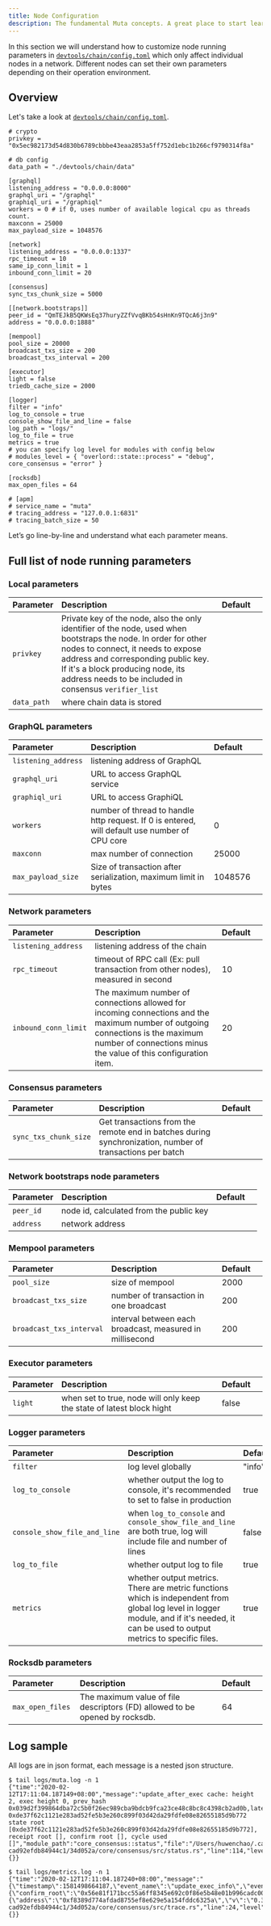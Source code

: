 ```yaml
---
title: Node Configuration
description: The fundamental Muta concepts. A great place to start learning about Muta.
---
```


In this section we will understand how to customize node running parameters in [`devtools/chain/config.toml`][config.toml] which only affect individual nodes in a network. Different nodes can set their own parameters depending on their operation environment.

## Overview

Let's take a look at [`devtools/chain/config.toml`][config.toml].

```
# crypto
privkey = "0x5ec982173d54d830b6789cbbbe43eaa2853a5ff752d1ebc1b266cf9790314f8a"

# db config
data_path = "./devtools/chain/data"

[graphql]
listening_address = "0.0.0.0:8000"
graphql_uri = "/graphql"
graphiql_uri = "/graphiql"
workers = 0 # if 0, uses number of available logical cpu as threads count.
maxconn = 25000
max_payload_size = 1048576

[network]
listening_address = "0.0.0.0:1337"
rpc_timeout = 10
same_ip_conn_limit = 1
inbound_conn_limit = 20

[consensus]
sync_txs_chunk_size = 5000

[[network.bootstraps]]
peer_id = "QmTEJkB5QKWsEq37huryZZfVvqBKb54sHnKn9TQcA6j3n9"
address = "0.0.0.0:1888"

[mempool]
pool_size = 20000
broadcast_txs_size = 200
broadcast_txs_interval = 200

[executor]
light = false
triedb_cache_size = 2000

[logger]
filter = "info"
log_to_console = true
console_show_file_and_line = false
log_path = "logs/"
log_to_file = true
metrics = true
# you can specify log level for modules with config below
# modules_level = { "overlord::state::process" = "debug", core_consensus = "error" }

[rocksdb]
max_open_files = 64

# [apm]
# service_name = "muta"
# tracing_address = "127.0.0.1:6831"
# tracing_batch_size = 50
```

Let’s go line-by-line and understand what each parameter means.

## Full list of node running parameters

### Local parameters

| Parameter     | Description                                                                                                   |Default   |   |
|:--------------|:--------------------------------------------------------------------------------------------------------------|:---      |:--|
| `privkey`   | Private key of the node, also the only identifier of the node, used when bootstraps the node. In order for other nodes to connect, it needs to expose address and corresponding public key. If it's a block producing node, its address needs to be included in consensus `verifier_list` |         |   |
| `data_path`    | where chain data is stored                                                                                |        |   |

### GraphQL parameters

| Parameter     | Description                                                                                                   |Default   ||
|:--------------|:--------------------------------------------------------------------------------------------------------------|:---      |:--   |
| `listening_address`| listening address of GraphQL                                                          |         ||
| `graphql_uri`        | URL to access GraphQL service                                                                                   |        ||
| `graphiql_uri`      | URL to access GraphiQL                                                                                           |          ||
| `workers`      | number of thread to handle http request. If 0 is entered, will default use number of CPU core                 |     0     ||
| `maxconn`      | max number of connection                                                                              |   25000       ||
| `max_payload_size`      |     Size of transaction after serialization, maximum limit in bytes                                  |   1048576      ||

### Network parameters

| Parameter     | Description                                                                                                   |Default   ||
|:--------------|:--------------------------------------------------------------------------------------------------------------|:---      |:--   |
| `listening_address`| listening address of the chain                                                          |         ||
| `rpc_timeout`        | timeout of RPC call (Ex: pull transaction from other nodes), measured in second                                                                                  |    10    ||
|`inbound_conn_limit`|The maximum number of connections allowed for incoming connections and the maximum number of outgoing connections is the maximum number of connections minus the value of this configuration item.| 20||

### Consensus parameters

| Parameter     | Description                                                                                                   |Default   ||
|:--------------|:--------------------------------------------------------------------------------------------------------------|:---      |:--   |
| `sync_txs_chunk_size`| Get transactions from the remote end in batches during synchronization, number of transactions per batch       |         ||


### Network bootstraps node parameters

| Parameter     | Description                                                                                                   |Default   ||
|:--------------|:--------------------------------------------------------------------------------------------------------------|:---      |:--   |
| `peer_id`|    node id, calculated from the public key                                                      |         ||
| `address`        | network address                                                                                |        ||

### Mempool parameters

| Parameter     | Description                                                                                                   |Default   ||
|:--------------|:--------------------------------------------------------------------------------------------------------------|:---      |:--   |
| `pool_size`| size of mempool                                                        |      2000   ||
| `broadcast_txs_size` | number of transaction in one broadcast                                                              |    200    ||
| `broadcast_txs_interval`      | interval between each broadcast, measured in millisecond                              |    200     ||

### Executor parameters

| Parameter     | Description                                                                                                   |Default   ||
|:--------------|:--------------------------------------------------------------------------------------------------------------|:---      |:--   |
| `light`| when set to true, node will only keep the state of latest block hight                                             |   false      ||

### Logger parameters

| Parameter     | Description                                                                                                   |Default   ||
|:--------------|:--------------------------------------------------------------------------------------------------------------|:---      |:--   |
| `filter`| log level globally                                                       |   "info"      ||
| `log_to_console`        | whether output the log to console, it's recommended to set to false in production                    |   true     ||
| `console_show_file_and_line`      | when `log_to_console` and `console_show_file_and_line` are both true, log will include file and number of lines                  |   false       ||
| `log_to_file`      | whether output log to file                                                            |    true      ||
| `metrics`      | whether output metrics. There are metric functions which is independent from global log level in logger module, and if it's needed, it can be used to output metrics to specific files.   |    true      ||

### Rocksdb parameters

| Parameter     | Description                                                                                                   |Default   ||
|:--------------|:--------------------------------------------------------------------------------------------------------------|:---      |:--   |
| `max_open_files `|     The maximum value of file descriptors (FD) allowed to be opened by rocksdb.                       |   64      ||


## Log sample

All logs are in json format, each message is a nested json structure.

```
$ tail logs/muta.log -n 1
{"time":"2020-02-12T17:11:04.187149+08:00","message":"update_after_exec cache: height 2, exec height 0, prev_hash 0x039d2f399864dba72c5b0f26ec989cba9bdcb9fca23ce48c8bc8c4398cb2ad0b,latest_state_root 0xde37f62c1121e283ad52fe5b3e260c899f03d42da29fdfe08e82655185d9b772 state root [0xde37f62c1121e283ad52fe5b3e260c899f03d42da29fdfe08e82655185d9b772], receipt root [], confirm root [], cycle used []","module_path":"core_consensus::status","file":"/Users/huwenchao/.cargo/git/checkouts/muta-cad92efdb84944c1/34d052a/core/consensus/src/status.rs","line":114,"level":"INFO","target":"core_consensus::status","thread":"main","thread_id":4576796096,"mdc":{}}

$ tail logs/metrics.log -n 1
{"time":"2020-02-12T17:11:04.187240+08:00","message":"{\"timestamp\":1581498664187,\"event_name\":\"update_exec_info\",\"event_type\":\"custom\",\"tag\":{\"confirm_root\":\"0x56e81f171bcc55a6ff8345e692c0f86e5b48e01b996cadc001622fb5e363b421\",\"exec_height\":1,\"receipt_root\":\"0x56e81f171bcc55a6ff8345e692c0f86e5b48e01b996cadc001622fb5e363b421\",\"state_root\":\"0xde37f62c1121e283ad52fe5b3e260c899f03d42da29fdfe08e82655185d9b772\"},\"metadata\":{\"address\":\"0xf8389d774afdad8755ef8e629e5a154fddc6325a\",\"v\":\"0.3.0\"}}","module_path":"core_consensus::trace","file":"/Users/huwenchao/.cargo/git/checkouts/muta-cad92efdb84944c1/34d052a/core/consensus/src/trace.rs","line":24,"level":"TRACE","target":"metrics","thread":"main","thread_id":4576796096,"mdc":{}}
```

[config.toml]: https://github.com/nervosnetwork/muta/blob/master/devtools/chain/config.toml
